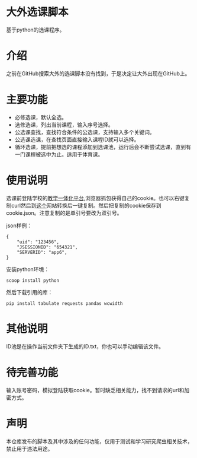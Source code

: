 # 大外选课脚本

基于python的选课程序。

# 介绍

之前在GitHub搜索大外的选课脚本没有找到，于是决定让大外出现在GitHub上。

# 主要功能

- 必修选课，默认全选。
- 选修选课，列出当前课程，输入序号选择。
- 公选课查找，查找符合条件的公选课，支持输入多个关键词。
- 公选课选课，在查找页面直接输入课程ID就可以选择。
- 循环选课，提前把想选的课程添加到选课池，运行后会不断尝试选课，直到有一门课程被选中为止。适用于体育课。



# 使用说明

选课前登陆学校的[教学一体化平台](http://jwgl.jiaowu.dlufl.edu.cn/jxjsxsd/xsxk/xklc_list),浏览器抓包获得自己的cookie。也可以右键复制curl然后到[这个](https://curlconverter.com/)网站转换后一键复制。然后把复制的cookie保存到cookie.json。注意复制的是单引号要改为双引号。

json样例：

```
{
    "uid": "123456",
    "JSESSIONID": "654321",
    "SERVERID": "app6",
}
```

安装python环境：

```
scoop install python
```

然后下载引用的库：

```
pip install tabulate requests pandas wcwidth

```

# 其他说明

ID池是在操作当前文件夹下生成的ID.txt，你也可以手动编辑该文件。

# 待完善功能
输入账号密码，模拟登陆获取cookie。暂时缺乏相关能力，找不到请求的url和加密方式。

# 声明
本仓库发布的脚本及其中涉及的任何功能，仅用于测试和学习研究爬虫相关技术，禁止用于违法用途。